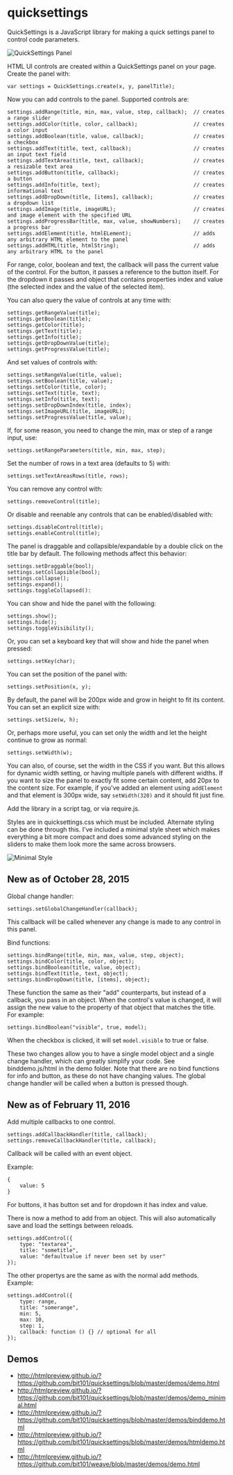 # quicksettings
QuickSettings is a JavaScript library for making a quick settings panel to control code parameters.

![QuickSettings Panel](images/chrome_pc.png)

HTML UI controls are created within a QuickSettings panel on your page. Create the panel with:

    var settings = QuickSettings.create(x, y, panelTitle);

Now you can add controls to the panel. Supported controls are:

    settings.addRange(title, min, max, value, step, callback);  // creates a range slider
    settings.addColor(title, color, callback);                  // creates a color input
    settings.addBoolean(title, value, callback);                // creates a checkbox
    settings.addText(title, text, callback);                    // creates an input text field
    settings.addTextArea(title, text, callback);                // creates a resizable text area
    settings.addButton(title, callback);                        // creates a button
    settings.addInfo(title, text);                              // creates informational text
    settings.addDropDown(title, [items], callback);             // creates a dropdown list
    settings.addImage(title, imageURL);                         // creates and image element with the specified URL
    settings.addProgressBar(title, max, value, showNumbers);    // creates a progress bar
    settings.addElement(title, htmlELement);                    // adds any arbitrary HTML element to the panel
    settings.addHTML(title, htmlString);                        // adds any arbitrary HTML to the panel
    
For range, color, boolean and text, the callback will pass the current value of the control. For the button, it passes a reference to the button itself. For the dropdown it passes and object that contains properties index and value (the selected index and the value of the selected item).

You can also query the value of controls at any time with:

    settings.getRangeValue(title);
    settings.getBoolean(title);
    settings.getColor(title);
    settings.getText(title);
    settings.getInfo(title);
    settings.getDropDownValue(title);
    settings.getProgressValue(title);
    
And set values of controls with:

    settings.setRangeValue(title, value);
    settings.setBoolean(title, value);
    settings.setColor(title, color);
    settings.setText(title, text);
    settings.setInfo(title, text);
    settings.setDropDownIndex(title, index);
    settings.setImageURL(title, imageURL);
    settings.setProgressValue(title, value);
    
If, for some reason, you need to change the min, max or step of a range input, use:

    settings.setRangeParameters(title, min, max, step);
    
Set the number of rows in a text area (defaults to 5) with:

    settings.setTextAreasRows(title, rows);
    
You can remove any control with:

    settings.removeControl(title);
    
Or disable and reenable any controls that can be enabled/disabled with:

    settings.disableControl(title);
    settings.enableControl(title);

The panel is draggable and collapsible/expandable by a double click on the title bar by default. The following methods affect this behavior:

    settings.setDraggable(bool);
    settings.setCollapsible(bool);
    settings.collapse();
    settings.expand();
    settings.toggleCollapsed():

You can show and hide the panel with the following:

    settings.show();
    settings.hide();
    settings.toggleVisibility();
  
Or, you can set a keyboard key that will show and hide the panel when pressed:

    settings.setKey(char);
  
You can set the position of the panel with:

    settings.setPosition(x, y);

By default, the panel will be 200px wide and grow in height to fit its content. You can set an explicit size with:

    settings.setSize(w, h);

Or, perhaps more useful, you can set only the width and let the height continue to grow as normal:

    settings.setWidth(w);
    
You can also, of course, set the width in the CSS if you want. But this allows for dynamic width setting, or having multiple panels with different widths. If you want to size the panel to exactly fit some certain content, add 20px to the content size. For example, if you've added an element using `addElement` and that element is 300px wide, say `setWidth(320)` and it should fit just fine.

Add the library in a script tag, or via require.js.

Styles are in quicksettings.css which must be included. Alternate styling can be done through this. I've included a minimal style sheet which makes everything a bit more compact and does some advanced styling on the sliders to make them look more the same across browsers.

![Minimal Style](images/chrome_pc_minimal.png)

## New as of October 28, 2015

Global change handler:

    settings.setGlobalChangeHandler(callback);
    
This callback will be called whenever any change is made to any control in this panel.

Bind functions:

    settings.bindRange(title, min, max, value, step, object);
    settings.bindColor(title, color, object);
    settings.bindBoolean(title, value, object);
    settings.bindText(title, text, object);
    settings.bindDropDown(title, [items], object);
    
These function the same as their "add" counterparts, but instead of a callback, you pass in an object. When the control's value is changed, it will assign the new value to the property of that object that matches the title. For example:

    settings.bindBoolean("visible", true, model);
    
When the checkbox is clicked, it will set `model.visible` to true or false.

These two changes allow you to have a single model object and a single change handler, which can greatly simplify your code. See binddemo.js/html in the demo folder. Note that there are no bind functions for info and button, as these do not have changing values. The global change handler will be called when a button is pressed though.

## New as of February 11, 2016

Add multiple callbacks to one control.

    settings.addCallbackHandler(title, callback);
    settings.removeCallbackHandler(title, callback);

Callback will be called with an event object. 

Example:

    {
        value: 5
    }

For buttons, it has button set and for dropdown it has index and value.

There is now a method to add from an object. This will also automatically save and load the settings between reloads.

    settings.addControl({
        type: "textarea",
        title: "sometitle",
        value: "defaultvalue if never been set by user"
    });

The other propertys are the same as with the normal add methods.
Example:

    settings.addControl({
        type: range,
        title: "somerange",
        min: 5,
        max: 10,
        step: 1,
        callback: function () {} // optional for all
    });

## Demos

- http://htmlpreview.github.io/?https://github.com/bit101/quicksettings/blob/master/demos/demo.html
- http://htmlpreview.github.io/?https://github.com/bit101/quicksettings/blob/master/demos/demo_minimal.html
- http://htmlpreview.github.io/?https://github.com/bit101/quicksettings/blob/master/demos/binddemo.html
- http://htmlpreview.github.io/?https://github.com/bit101/quicksettings/blob/master/demos/htmldemo.html
- http://htmlpreview.github.io/?https://github.com/bit101/weave/blob/master/demos/demo.html
